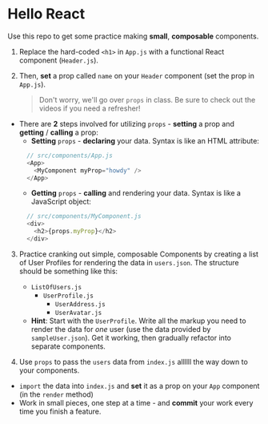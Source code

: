 # Hello React

Use this repo to get some practice making **small**, **composable** components.

1. Replace the hard-coded `<h1>` in `App.js` with a functional React component (`Header.js`).
2. Then, **set** a prop called `name` on your `Header` component (set the prop in `App.js`).

      > Don't worry, we'll go over `props` in class. Be sure to check out the videos if you need a refresher!

  - There are **2** steps involved for utilizing `props` - **setting** a prop and **getting** / **calling** a prop:
    - **Setting** `props` - **declaring** your data. Syntax is like an HTML attribute:
    ```js
      // src/components/App.js
      <App>
        <MyComponent myProp="howdy" />
      </App>
    ```
    - **Getting** `props` - **calling** and rendering your data. Syntax is like a JavaScript object:
    ```js
      // src/components/MyComponent.js
      <div>
        <h2>{props.myProp}</h2>
      </div>
    ```
3. Practice cranking out simple, composable Components by creating a list of User Profiles for rendering the data in `users.json`. The structure should be something like this:
    - `ListOfUsers.js`
      - `UserProfile.js`
        - `UserAddress.js`
        - `UserAvatar.js`
    - **Hint**: Start with the `UserProfile`. Write all the markup you need to render the data for *one* user (use the data provided by `sampleUser.json`). Get it working, then gradually refactor into separate components.

4. Use `props` to pass the `users` data from `index.js` allllll the way down to your components.
  - `import` the data into `index.js` and **set** it as a prop on your `App` component (in the `render` method)
  - Work in small pieces, one step at a time - and **commit** your work every time you finish a feature.
